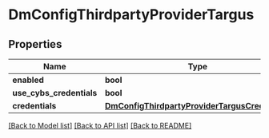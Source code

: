 # DmConfigThirdpartyProviderTargus

## Properties
Name | Type | Description | Notes
------------ | ------------- | ------------- | -------------
**enabled** | **bool** |  | [optional] 
**use_cybs_credentials** | **bool** |  | [optional] 
**credentials** | [**DmConfigThirdpartyProviderTargusCredentials**](DmConfigThirdpartyProviderTargusCredentials.md) |  | [optional] 

[[Back to Model list]](../README.md#documentation-for-models) [[Back to API list]](../README.md#documentation-for-api-endpoints) [[Back to README]](../README.md)


